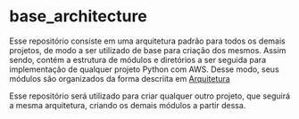 # base_architecture
Esse repositório consiste em uma arquitetura padrão para todos os demais projetos, de modo a ser utilizado de base para criação dos mesmos. Assim sendo, contém a estrutura de módulos e diretórios a ser seguida para implementação de qualquer projeto Python com AWS. Desse modo, seus módulos são organizados da forma descriita em [Arquitetura](https://www.notion.so/bazardoconsorcio/Code-Definitions-and-Patterns-ce0599ff12d74731a57e5808ec3ff618)

Esse repositório será utilizado para criar qualquer outro projeto, que seguirá a mesma arquitetura, criando os demais módulos a partir dessa.
